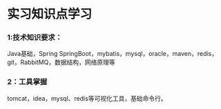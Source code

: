 # 实习知识点学习
### 1:技术知识要求：
 Java基础，Spring SpringBoot，mybatis，mysql，oracle，maven，redis，git，RabbitMQ，数据结构，网络原理等
### 2：工具掌握
tomcat，idea，mysql、redis等可视化工具，基础命令行。
